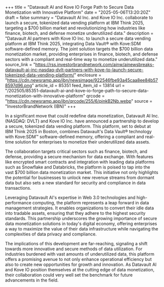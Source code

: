 +++
title = "Datavault AI and Kove IO Forge Path to Secure Data Monetization with Innovative Platform"
date = "2025-05-06T13:20:20Z"
draft = false
summary = "Datavault AI Inc. and Kove IO Inc. collaborate to launch a secure, tokenized data vending platform at IBM Think 2025, targeting a $700 billion market and revolutionizing how industries like finance, biotech, and defense monetize underutilized data."
description = "Datavault AI partners with Kove IO Inc. to launch a secure data vending platform at IBM Think 2025, integrating Data Vault® with Kove:SDM software-defined memory. The joint solution targets the $700 billion data monetization market, providing enterprises in finance, biotech, and defense sectors with a compliant and real-time way to monetize underutilized data."
source_link = "https://rss.investorbrandnetwork.com/ainw/ainewsbreaks-datavault-ai-inc-nasdaq-dvlt-partners-with-kove-to-launch-secure-tokenized-data-vending-platform/"
enclosure = "https://cdn.newsramp.app/ibn/newsimage/922546fbe93a45caa8ee84b578597d96.png"
article_id = 85351
feed_item_id = 13814
url = "/202505/85351-datavault-ai-and-kove-io-forge-path-to-secure-data-monetization-with-innovative-platform"
qrcode = "https://cdn.newsramp.app/ibn/qrcode/255/6/pinkB2Nb.webp"
source = "InvestorBrandNetwork (IBN)"
+++

<p>In a significant move that could redefine data monetization, Datavault AI Inc. (NASDAQ: DVLT) and Kove IO Inc. have announced a partnership to develop a secure, tokenized data vending platform. This platform, set to debut at IBM Think 2025 in Boston, combines Datavault's Data Vault® technology with Kove:SDM™ software-defined memory, offering a compliant and real-time solution for enterprises to monetize their underutilized data assets.</p><p>The collaboration targets critical sectors such as finance, biotech, and defense, providing a secure mechanism for data exchange. With features like encrypted smart contracts and integration with leading data platforms such as Snowflake and Databricks, the platform is poised to tap into the vast $700 billion data monetization market. This initiative not only highlights the potential for businesses to unlock new revenue streams from dormant data but also sets a new standard for security and compliance in data transactions.</p><p>Leveraging Datavault AI's expertise in Web 3.0 technologies and high-performance computing, the platform represents a leap forward in data management strategies. It enables organizations to convert their idle data into tradable assets, ensuring that they adhere to the highest security standards. This partnership underscores the growing importance of secure data monetization solutions in today's digital economy, offering enterprises a way to maximize the value of their data infrastructure while navigating the complexities of data privacy and compliance.</p><p>The implications of this development are far-reaching, signaling a shift towards more innovative and secure methods of data utilization. For industries burdened with vast amounts of underutilized data, this platform offers a promising avenue to not only enhance operational efficiency but also to create new opportunities for growth and innovation. As Datavault AI and Kove IO position themselves at the cutting edge of data monetization, their collaboration could very well set the benchmark for future advancements in the field.</p>